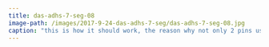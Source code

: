 ```yaml
---
title: das-adhs-7-seg-08
image-path: /images/2017-9-24-das-adhs-7-seg/das-adhs-7-seg-08.jpg
caption: "this is how it should work, the reason why not only 2 pins used: more pins - connectors better holding together"
---
```

